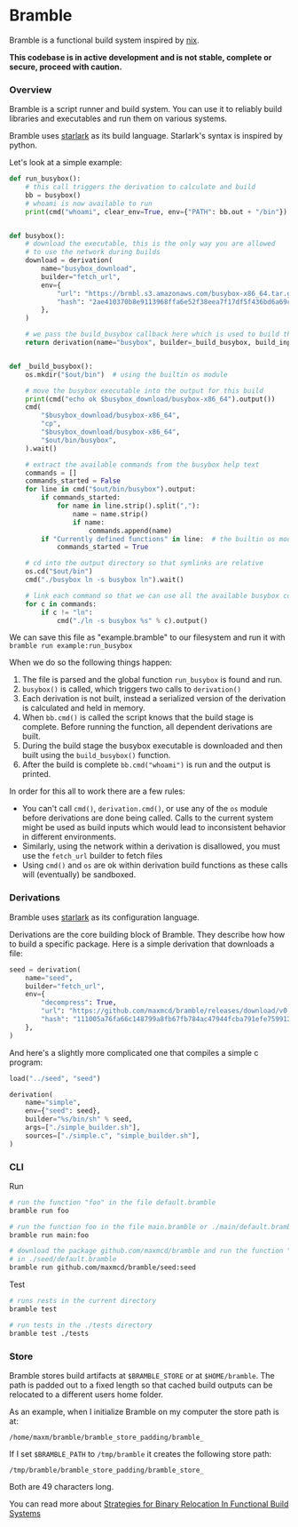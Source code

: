 # Bramble

Bramble is a functional build system inspired by [nix](https://nixos.org/).

**This codebase is in active development and is not stable, complete or secure, proceed with caution.**

### Overview

Bramble is a script runner and build system. You can use it to reliably build libraries and executables and run them on various systems.

Bramble uses [starlark](https://docs.bazel.build/versions/master/skylark/language.html) as its build language. Starlark's syntax is inspired by python.

Let's look at a simple example:

```python
def run_busybox():
    # this call triggers the derivation to calculate and build
    bb = busybox()
    # whoami is now available to run
    print(cmd("whoami", clear_env=True, env={"PATH": bb.out + "/bin"}).output())


def busybox():
    # download the executable, this is the only way you are allowed
    # to use the network during builds
    download = derivation(
        name="busybox_download",
        builder="fetch_url",
        env={
            "url": "https://brmbl.s3.amazonaws.com/busybox-x86_64.tar.gz",
            "hash": "2ae410370b8e9113968ffa6e52f38eea7f17df5f436bd6a69cc41c6ca01541a1",
        },
    )

    # we pass the build_busybox callback here which is used to build this derivation
    return derivation(name="busybox", builder=_build_busybox, build_inputs=[download])


def _build_busybox():
    os.mkdir("$out/bin")  # using the builtin os module

    # move the busybox executable into the output for this build
    print(cmd("echo ok $busybox_download/busybox-x86_64").output())
    cmd(
        "$busybox_download/busybox-x86_64",
        "cp",
        "$busybox_download/busybox-x86_64",
        "$out/bin/busybox",
    ).wait()

    # extract the available commands from the busybox help text
    commands = []
    commands_started = False
    for line in cmd("$out/bin/busybox").output:
        if commands_started:
            for name in line.strip().split(","):
                name = name.strip()
                if name:
                    commands.append(name)
        if "Currently defined functions" in line:  # the builtin os module
            commands_started = True

    # cd into the output directory so that symlinks are relative
    os.cd("$out/bin")
    cmd("./busybox ln -s busybox ln").wait()

    # link each command so that we can use all the available busybox commands
    for c in commands:
        if c != "ln":
            cmd("./ln -s busybox %s" % c).output()
```

We can save this file as "example.bramble" to our filesystem and run it with `bramble run example:run_busybox`

When we do so the following things happen:

1. The file is parsed and the global function `run_busybox` is found and run.
2. `busybox()` is called, which triggers two calls to `derivation()`
3. Each derivation is not built, instead a serialized version of the derivation is calculated and held in memory.
4. When `bb.cmd()` is called the script knows that the build stage is complete. Before running the function, all dependent derivations are built.
5. During the build stage the busybox executable is downloaded and then built using the `build_busybox()` function.
6. After the build is complete `bb.cmd("whoami")` is run and the output is printed.

In order for this all to work there are a few rules:

- You can't call `cmd()`, `derivation.cmd()`, or use any of the `os` module before derivations are done being called. Calls to the current system might be used as build inputs which would lead to inconsistent behavior in different environments.
- Similarly, using the network within a derivation is disallowed, you must use the `fetch_url` builder to fetch files
- Using `cmd()` and `os` are ok within derivation build functions as these calls will (eventually) be sandboxed.

### Derivations

Bramble uses [starlark](https://docs.bazel.build/versions/master/skylark/language.html) as its configuration language.

Derivations are the core building block of Bramble. They describe how how to build a specific package. Here is a simple derivation that downloads a file:

```python
seed = derivation(
    name="seed",
    builder="fetch_url",
    env={
        "decompress": True,
        "url": "https://github.com/maxmcd/bramble/releases/download/v0.0.1/linux-x86_64-seed.tar.gz",
        "hash": "111005a76fa66c148799a8fb67fb784ac47944fcba791efe7599128bbd5884ac",
    },
)
```

And here's a slightly more complicated one that compiles a simple c program:

```python
load("../seed", "seed")

derivation(
    name="simple",
    env={"seed": seed},
    builder="%s/bin/sh" % seed,
    args=["./simple_builder.sh"],
    sources=["./simple.c", "simple_builder.sh"],
)
```

### CLI

Run
```bash
# run the function "foo" in the file default.bramble
bramble run foo

# run the function foo in the file main.bramble or ./main/default.bramble
bramble run main:foo

# download the package github.com/maxmcd/bramble and run the function "seed"
# in ./seed/default.bramble
bramble run github.com/maxmcd/bramble/seed:seed
```

Test
```bash
# runs rests in the current directory
bramble test

# run tests in the ./tests directory
bramble test ./tests
```

### Store

Bramble stores build artifacts at `$BRAMBLE_STORE` or at `$HOME/bramble`. The path is padded out to a fixed length so that cached build outputs can be relocated to a different users home folder.

As an example, when I initialize Bramble on my computer the store path is at:
```
/home/maxm/bramble/bramble_store_padding/bramble_
```
If I set `$BRAMBLE_PATH` to `/tmp/bramble` it creates the following store path:
```
/tmp/bramble/bramble_store_padding/bramble_store_
```
Both are 49 characters long.

You can read more about [Strategies for Binary Relocation In Functional Build Systems](https://maxmcd.com/posts/strategies-for-binary-relocation/)
